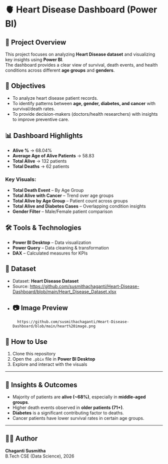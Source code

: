 # 🫀 Heart Disease Dashboard (Power BI)

## 📌 Project Overview
This project focuses on analyzing **Heart Disease dataset** and visualizing key insights using **Power BI**.  
The dashboard provides a clear view of survival, death events, and health conditions across different **age groups** and **genders**.

## 🎯 Objectives
- To analyze heart disease patient records.  
- To identify patterns between **age, gender, diabetes, and cancer** with survival/death rates.  
- To provide decision-makers (doctors/health researchers) with insights to improve preventive care.  

## 📊 Dashboard Highlights
- **Alive %** → 68.04%  
- **Average Age of Alive Patients** → 58.83  
- **Total Alive** → 132 patients  
- **Total Deaths** → 62 patients  

### Key Visuals:
- **Total Death Event** – By Age Group  
- **Total Alive with Cancer** – Trend over age groups  
- **Total Alive by Age Group** – Patient count across groups  
- **Total Alive and Diabetes Cases** – Overlapping condition insights  
- **Gender Filter** – Male/Female patient comparison  


## 🛠️ Tools & Technologies
- **Power BI Desktop** – Data visualization  
- **Power Query** – Data cleaning & transformation  
- **DAX** – Calculated measures for KPIs  

## 📑 Dataset
- Dataset: **Heart Disease Dataset**  
- Source: https://github.com/susmithachaganti/Heart-Disease-Dashboard/blob/main/Heart_Disease_Dataset.xlsx
- ## 📷 Image Preview
        https://github.com/susmithachaganti/Heart-Disease-Dashboard/blob/main/heart%20image.png

## 🚀 How to Use
1. Clone this repository  
2. Open the `.pbix` file in **Power BI Desktop**  
3. Explore and interact with the visuals  

---

## 📌 Insights & Outcomes
- Majority of patients are **alive (~68%)**, especially in **middle-aged groups**.  
- Higher death events observed in **older patients (71+)**.  
- **Diabetes** is a significant contributing factor to deaths.  
- Cancer patients have lower survival rates in certain age groups.  

---
## 👩‍💻 Author
**Chaganti Susmitha**  
B.Tech CSE (Data Science), 2026  
